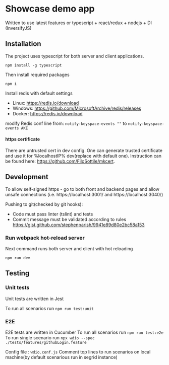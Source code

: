 # Showcase demo app

Written to use latest features or typescript + react/redux + nodejs + DI (InversifyJS)

## Installation

The project uses typescript for both server and client applications.

```console
npm install -g typescript
```

Then install required packages
```console
npm i
```


Install redis with default settings

- Linux: https://redis.io/download
- Windows: https://github.com/MicrosoftArchive/redis/releases
- Docker: https://redis.io/download

modify Redis conf line from:
`notify-keyspace-events ""`
to
`notify-keyspace-events AKE`

#### https certificate

There are untrusted cert in dev config. One can generate trusted certificate and use it for %localhostIP% dev(replace with default one).
Instruction can be found here: https://github.com/FiloSottile/mkcert.

## Development

To allow self-signed https - go to both front and backend pages and allow unsafe connections
(i.e. https://localhost:3001/ and https://localhost:3040/)

Pushing to git(checked by git hooks):

- Code must pass linter (tslint) and tests
- Commit message must be validated according to rules https://gist.github.com/stephenparish/9941e89d80e2bc58a153

### Run webpack hot-reload server

Next command runs both server and client with hot reloading

```console
npm run dev
```

## Testing

### Unit tests

Unit tests are written in Jest

To run all scenarios run `npm run test:unit`

### E2E

E2E tests are written in Cucumber
To run all scenarios run `npm run test:e2e`
To run single scenario run `npx wdio --spec ./tests/features/githubLogin.feature`

Config file : `wdio.conf.js`
Comment top lines to run scenarios on local machine(by default scenarious run in segrid instance)
